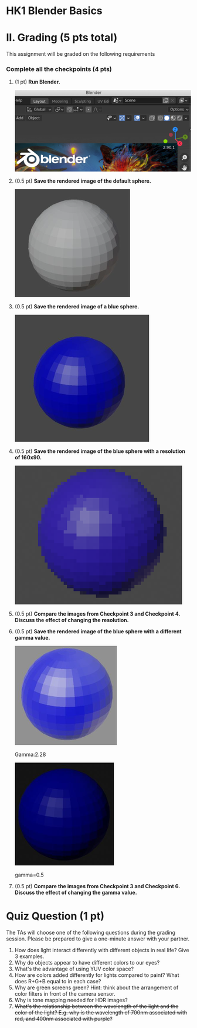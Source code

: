 # HK1 Blender Basics

# II. Grading (5 pts total)

This assignment will be graded on the following requirements

### Complete all the checkpoints (4 pts)

1. (1 pt) **Run Blender.**

    ![HK1%20Blender%20Basics%2052edb2e79a2540fba7026f5290c609f6/Untitled.png](HK1%20Blender%20Basics%2052edb2e79a2540fba7026f5290c609f6/Untitled.png)

2. (0.5 pt) **Save the rendered image of the default sphere.**

    ![HK1%20Blender%20Basics%2052edb2e79a2540fba7026f5290c609f6/Untitled%201.png](HK1%20Blender%20Basics%2052edb2e79a2540fba7026f5290c609f6/Untitled%201.png)

3. (0.5 pt) **Save the rendered image of a blue sphere.**

    ![HK1%20Blender%20Basics%2052edb2e79a2540fba7026f5290c609f6/Untitled%202.png](HK1%20Blender%20Basics%2052edb2e79a2540fba7026f5290c609f6/Untitled%202.png)

4. (0.5 pt) **Save the rendered image of the blue sphere with a resolution of 160x90.**

    ![HK1%20Blender%20Basics%2052edb2e79a2540fba7026f5290c609f6/Untitled%203.png](HK1%20Blender%20Basics%2052edb2e79a2540fba7026f5290c609f6/Untitled%203.png)

5. (0.5 pt) **Compare the images from Checkpoint 3 and Checkpoint 4. Discuss the effect of changing the resolution.**
    
6. (0.5 pt) **Save the rendered image of the blue sphere with a different gamma value.**

    ![HK1%20Blender%20Basics%2052edb2e79a2540fba7026f5290c609f6/Untitled%204.png](HK1%20Blender%20Basics%2052edb2e79a2540fba7026f5290c609f6/Untitled%204.png)

    Gamma:2.28

    ![HK1%20Blender%20Basics%2052edb2e79a2540fba7026f5290c609f6/Untitled%205.png](HK1%20Blender%20Basics%2052edb2e79a2540fba7026f5290c609f6/Untitled%205.png)

    gamma=0.5

7. (0.5 pt) **Compare the images from Checkpoint 3 and Checkpoint 6. Discuss the effect of changing the gamma value.**


# Quiz Question (1 pt)

The TAs will choose one of the following questions during the grading session. Please be prepared to give a one-minute answer with your partner.

1. How does light interact differently with different objects in real life? Give 3 examples. 
2. Why do objects appear to have different colors to our eyes?
3. What's the advantage of using YUV color space?
4. How are colors added differently for lights compared to paint? What does R+G+B equal to in each case?
5. Why are green screens green? Hint: think about the arrangement of color filters in front of the camera sensor.
6. Why is tone mapping needed for HDR images?
7. ~~What's the relationship between the wavelength of the light and the color of the light? E.g. why is the wavelength of 700nm associated with red, and 400nm associated with purple?~~